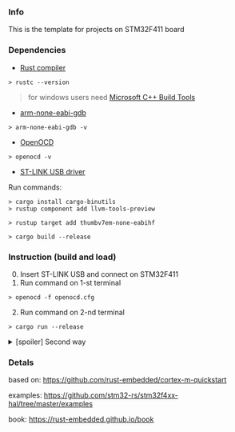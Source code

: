 ### Info

This is the template for projects on STM32F411 board

### Dependencies
- [Rust compiler](https://www.rust-lang.org/tools/install)
``` console
> rustc --version 
```
 > for windows users need [Microsoft C++ Build Tools](https://visualstudio.microsoft.com/ru/thank-you-downloading-visual-studio/?sku=BuildTools) 
- [arm-none-eabi-gdb](https://developer.arm.com/tools-and-software/open-source-software/developer-tools/gnu-toolchain/gnu-rm/downloads)
``` console
> arm-none-eabi-gdb -v
```
- [OpenOCD](https://xpack.github.io/openocd/install/)
  
``` console
> openocd -v
```
- [ST-LINK USB driver](https://www.st.com/en/development-tools/stsw-link009.html)


Run commands:

```console
> cargo install cargo-binutils
> rustup component add llvm-tools-preview

> rustup target add thumbv7em-none-eabihf

> cargo build --release
```

### Instruction (build and load)
0. Insert ST-LINK USB and connect on STM32F411
1. Run command on 1-st terminal
``` console
> openocd -f openocd.cfg
```
2. Run command on 2-nd terminal
``` console
> cargo run --release
```

<details>
  <summary>[spoiler] Second way</summary>

    > cargo build --release
    > cargo objcopy --bin stm32f411 --target thumbv7em-none-eabihf --release -- -O binary stm32f411.bin
    > st-flash erase
    > st-flash write stm32f411.bin 0x8000000
</details>

### Detals
based on: https://github.com/rust-embedded/cortex-m-quickstart

examples: https://github.com/stm32-rs/stm32f4xx-hal/tree/master/examples

book: https://rust-embedded.github.io/book
